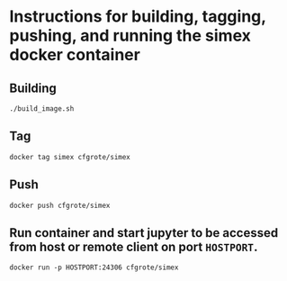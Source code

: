 # Instructions for building, tagging, pushing, and running the simex docker container
## Building
```
./build_image.sh
```

## Tag
```
docker tag simex cfgrote/simex
```

## Push
```
docker push cfgrote/simex
```

## Run container and start jupyter to be accessed from host or remote client on port `HOSTPORT`.
```
docker run -p HOSTPORT:24306 cfgrote/simex 
```


